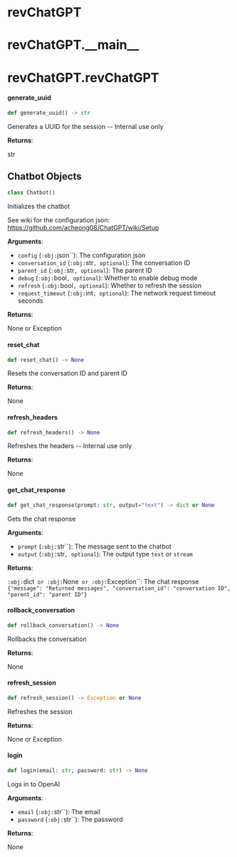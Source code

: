 <a id="revChatGPT"></a>

# revChatGPT

<a id="revChatGPT.__main__"></a>

# revChatGPT.\_\_main\_\_

<a id="revChatGPT.revChatGPT"></a>

# revChatGPT.revChatGPT

<a id="revChatGPT.revChatGPT.generate_uuid"></a>

#### generate\_uuid

```python
def generate_uuid() -> str
```

Generates a UUID for the session -- Internal use only

**Returns**:

str

<a id="revChatGPT.revChatGPT.Chatbot"></a>

## Chatbot Objects

```python
class Chatbot()
```

Initializes the chatbot

See wiki for the configuration json:
https://github.com/acheong08/ChatGPT/wiki/Setup

**Arguments**:

- `config` (`:obj:`json``): The configuration json
- `conversation_id` (`:obj:`str`, optional`): The conversation ID
- `parent_id` (`:obj:`str`, optional`): The parent ID
- `debug` (`:obj:`bool`, optional`): Whether to enable debug mode
- `refresh` (`:obj:`bool`, optional`): Whether to refresh the session
- `request_timeout` (`:obj:`int`, optional`): The network request timeout seconds

**Returns**:

None or Exception

<a id="revChatGPT.revChatGPT.Chatbot.reset_chat"></a>

#### reset\_chat

```python
def reset_chat() -> None
```

Resets the conversation ID and parent ID

**Returns**:

None

<a id="revChatGPT.revChatGPT.Chatbot.refresh_headers"></a>

#### refresh\_headers

```python
def refresh_headers() -> None
```

Refreshes the headers -- Internal use only

**Returns**:

None

<a id="revChatGPT.revChatGPT.Chatbot.get_chat_response"></a>

#### get\_chat\_response

```python
def get_chat_response(prompt: str, output="text") -> dict or None
```

Gets the chat response

**Arguments**:

- `prompt` (`:obj:`str``): The message sent to the chatbot
- `output` (`:obj:`str`, optional`): The output type `text` or `stream`

**Returns**:

`:obj:`dict` or :obj:`None` or :obj:`Exception``: The chat response `{"message": "Returned messages", "conversation_id": "conversation ID", "parent_id": "parent ID"}`

<a id="revChatGPT.revChatGPT.Chatbot.rollback_conversation"></a>

#### rollback\_conversation

```python
def rollback_conversation() -> None
```

Rollbacks the conversation

**Returns**:

None

<a id="revChatGPT.revChatGPT.Chatbot.refresh_session"></a>

#### refresh\_session

```python
def refresh_session() -> Exception or None
```

Refreshes the session

**Returns**:

None or Exception

<a id="revChatGPT.revChatGPT.Chatbot.login"></a>

#### login

```python
def login(email: str, password: str) -> None
```

Logs in to OpenAI

**Arguments**:

- `email` (`:obj:`str``): The email
- `password` (`:obj:`str``): The password

**Returns**:

None

